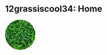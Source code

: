 # 12grassiscool34: Home
<body> <img src=https://github.com/12grassiscool34/home/blob/main/favicon.png?raw=true style="width:100px;height:100px;"> <body\>
